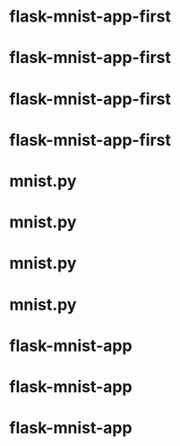 # flask-mnist-app-first
# flask-mnist-app-first
# flask-mnist-app-first
# flask-mnist-app-first
# mnist.py
# mnist.py
# mnist.py
# mnist.py
# flask-mnist-app
# flask-mnist-app
# flask-mnist-app
